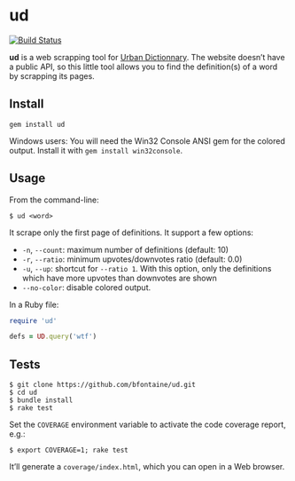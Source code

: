 # ud

[![Build Status](https://travis-ci.org/bfontaine/ud.png?branch=master)](https://travis-ci.org/bfontaine/ud)

**ud** is a web scrapping tool for [Urban Dictionnary][urban-dic]. The website
doesn’t have a public API, so this little tool allows you to find the definition(s) of
a word by scrapping its pages.

[urban-dic]: http://www.urbandictionary.com

## Install

```
gem install ud
```

Windows users: You will need the Win32 Console ANSI gem for the colored output.
Install it with `gem install win32console`.

## Usage

From the command-line:

```
$ ud <word>
```

It scrape only the first page of definitions. It support a few options:

- `-n`, `--count`: maximum number of definitions (default: 10)
- `-r`, `--ratio`: minimum upvotes/downvotes ratio (default: 0.0)
- `-u`, `--up`: shortcut for `--ratio 1`. With this option, only the definitions
  which have more upvotes than downvotes are shown
- `--no-color`: disable colored output.

In a Ruby file:

```ruby
require 'ud'

defs = UD.query('wtf')
```

## Tests

```
$ git clone https://github.com/bfontaine/ud.git
$ cd ud
$ bundle install
$ rake test
```

Set the `COVERAGE` environment variable to activate the code
coverage report, e.g.:

```
$ export COVERAGE=1; rake test
```


It’ll generate a `coverage/index.html`, which you can open in a
Web browser.
